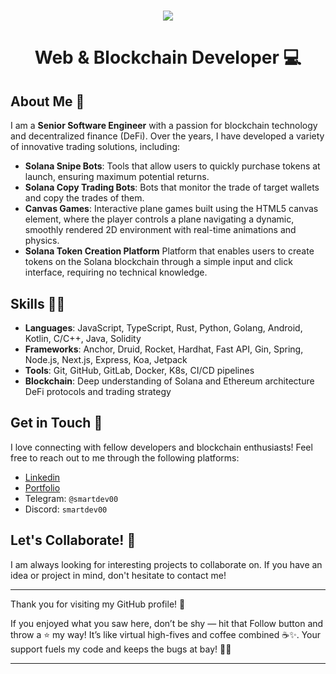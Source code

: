 <!-- <img align="right" src="https://visitor-badge.laobi.icu/badge?page_id=salesp07.salesp07" /> -->

<h1 align="center">
    <img src="https://readme-typing-svg.herokuapp.com/?font=Righteous&size=35&center=true&vCenter=true&width=500&height=70&duration=4000&lines=Hi+There!+👋;" />
</h1>

<div align="center">

# Web & Blockchain Developer 💻

</div>

## About Me 🤵

I am a **Senior Software Engineer** with a passion for blockchain technology and decentralized finance (DeFi). Over the years, I have developed a variety of innovative trading solutions, including:

- **Solana Snipe Bots**: Tools that allow users to quickly purchase tokens at launch, ensuring maximum potential returns.
- **Solana Copy Trading Bots**: Bots that monitor the trade of target wallets and copy the trades of them.
- **Canvas Games**: Interactive plane games built using the HTML5 canvas element, where the player controls a plane navigating a dynamic, smoothly rendered 2D environment with real-time animations and physics.
- **Solana Token Creation Platform** Platform that enables users to create tokens on the Solana blockchain through a simple input and click interface, requiring no technical knowledge.

## Skills 🧑‍💻

- **Languages**: JavaScript, TypeScript, Rust, Python, Golang, Android, Kotlin, C/C++, Java, Solidity
- **Frameworks**: Anchor, Druid, Rocket, Hardhat, Fast API, Gin, Spring, Node.js, Next.js, Express, Koa, Jetpack
- **Tools**: Git, GitHub, GitLab, Docker, K8s, CI/CD pipelines
- **Blockchain**: Deep understanding of Solana and Ethereum architecture DeFi protocols and trading strategy

## Get in Touch 💬

I love connecting with fellow developers and blockchain enthusiasts! Feel free to reach out to me through the following platforms:

- [Linkedin](https://sg.linkedin.com/in/gladwyn-anderson-b61886351)
- [Portfolio](https://main-portfolio-two-orcin.vercel.app)
- Telegram: `@smartdev00`
- Discord: `smartdev00`

## Let's Collaborate! 🤝

I am always looking for interesting projects to collaborate on. If you have an idea or project in mind, don't hesitate to contact me!

---

Thank you for visiting my GitHub profile! 🚀

If you enjoyed what you saw here, don’t be shy — hit that Follow button and throw a ⭐ my way! It’s like virtual high-fives and coffee combined ☕✨. Your support fuels my code and keeps the bugs at bay! 🐞🚫

<hr/>
